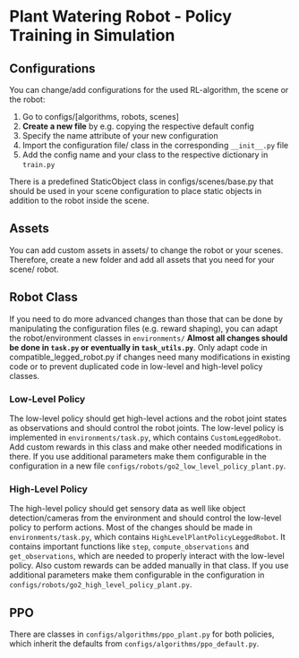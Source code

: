 # Plant Watering Robot - Policy Training in Simulation

## Configurations
You can change/add configurations for the used RL-algorithm, the scene or the robot:
1. Go to configs/[algorithms, robots, scenes]
2.  **Create a new file** by e.g. copying the respective default config
3. Specify the name attribute of your new configuration
4. Import the configuration file/ class in the corresponding `__init__.py` file
5. Add the config name and your class to the respective dictionary in `train.py`

There is a predefined StaticObject class in configs/scenes/base.py that should be used in your scene configuration to place static objects in addition to the robot inside the scene.

## Assets
You can add custom assets in assets/ to change the robot or your scenes. Therefore, create a new folder and add all assets that you need for your scene/ robot.

## Robot Class
If you need to do more advanced changes than those that can be done by manipulating the configuration files (e.g. reward shaping), you can adapt the robot/environment classes in `environments/`
**Almost all changes should be done in `task.py` or eventually in `task_utils.py`**. Only adapt code in compatible_legged_robot.py if changes need many modifications in existing code or to prevent duplicated code in low-level and high-level policy classes.

### Low-Level Policy
The low-level policy should get high-level actions and the robot joint states as observations and should control the robot joints.
The low-level policy is implemented in `environments/task.py`, which contains `CustomLeggedRobot`. Add custom rewards in this class and make other needed modifications in there.
If you use additional parameters make them configurable in the configuration in a new file `configs/robots/go2_low_level_policy_plant.py`.

### High-Level Policy
The high-level policy should get sensory data as well like object detection/cameras from the environment and should control the low-level policy to perform actions. 
Most of the changes should be made in `environments/task.py`, which contains `HighLevelPlantPolicyLeggedRobot`. It contains important functions like `step`, `compute_observations` and `get_observations`, which are needed to properly interact with the low-level policy.
Also custom rewards can be added manually in that class.
If you use additional parameters make them configurable in the configuration in `configs/robots/go2_high_level_policy_plant.py`.

## PPO

There are classes in `configs/algorithms/ppo_plant.py` for both policies, which inherit the defaults from `configs/algorithms/ppo_default.py`.
